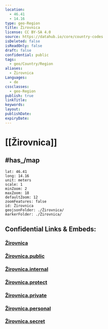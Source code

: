 ```yaml
---
location:
  - 46.41
  - 14.16
type: geo-Region
title: Žirovnica
license: CC BY-SA 4.0
source: https://datahub.io/core/country-codes
isDeleted: false
isReadOnly: false
draft: false
confidential: public
tags:
  - geo/Country/Region
aliases:
  - Žirovnica
Languages:
  - de
cssclasses:
  - geo-Region
publish: true
linkTitle:
keywords:
layout:
publishDate:
expiryDate:
---
```


# [[Žirovnica]] 


## #has_/map 

```leaflet
lat: 46.41
long: 14.16
unit: meters
scale: 1
minZoom: 2 
maxZoom: 18
defaultZoom: 12
zoomFeatures: false 
id: Žirovnica
geojsonFolder: ./Žirovnica/
markerFolder: ./Žirovnica/
```


## Confidential Links & Embeds: 

### [Žirovnica](/_Standards/Earth/Continent/Europe/Europe~Central/Slovenia/Regions~Slovenia/Gorenjska/counties~Gorenjska/Žirovnica.md) 

### [Žirovnica.public](/_public/Earth/Continent/Europe/Europe~Central/Slovenia/Regions~Slovenia/Gorenjska/counties~Gorenjska/Žirovnica.public.md) 

### [Žirovnica.internal](/_internal/Earth/Continent/Europe/Europe~Central/Slovenia/Regions~Slovenia/Gorenjska/counties~Gorenjska/Žirovnica.internal.md) 

### [Žirovnica.protect](/_protect/Earth/Continent/Europe/Europe~Central/Slovenia/Regions~Slovenia/Gorenjska/counties~Gorenjska/Žirovnica.protect.md) 

### [Žirovnica.private](/_private/Earth/Continent/Europe/Europe~Central/Slovenia/Regions~Slovenia/Gorenjska/counties~Gorenjska/Žirovnica.private.md) 

### [Žirovnica.personal](/_personal/Earth/Continent/Europe/Europe~Central/Slovenia/Regions~Slovenia/Gorenjska/counties~Gorenjska/Žirovnica.personal.md) 

### [Žirovnica.secret](/_secret/Earth/Continent/Europe/Europe~Central/Slovenia/Regions~Slovenia/Gorenjska/counties~Gorenjska/Žirovnica.secret.md)

